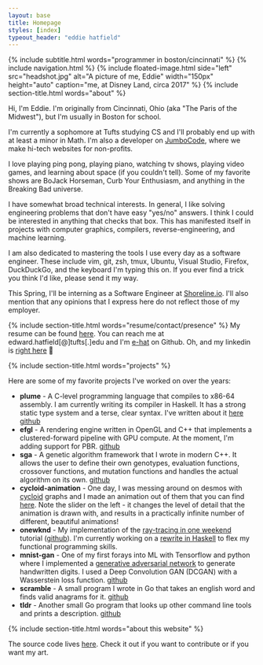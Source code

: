 ```yaml
---
layout: base
title: Homepage
styles: [index]
typeout_header: "eddie hatfield"
---
```

{% include subtitle.html words="programmer in boston/cincinnati" %}
{% include navigation.html %}
{% include floated-image.html side="left" src="headshot.jpg" 
    alt="A picture of me, Eddie"
        width="150px" height="auto"
        caption="me, at Disney Land, circa 2017"
        %}
{% include section-title.html words="about" %}

Hi, I'm Eddie. I'm originally from Cincinnati, Ohio (aka "The Paris of the Midwest"),
but I'm usually in Boston for school.

I'm currently a sophomore at Tufts studying CS and I'll probably end up with at 
least a minor in Math. I'm also a developer on [JumboCode](https://www.jumbocode.org/),
where we make hi-tech websites for non-profits.

I love playing ping pong, playing piano, watching tv shows, playing video games,
and learning about space (if you couldn't tell). Some of my favorite shows are 
BoJack Horseman, Curb Your Enthusiasm, and anything in the Breaking Bad universe. 

I have somewhat broad technical interests. In general, I like solving engineering problems that don't 
have easy "yes/no" answers. I think I could be interested in anything that checks that box. 
This has manifested itself in projects with computer graphics, compilers, 
reverse-engineering, and machine learning.

I am also dedicated to mastering the tools I use every day as a software engineer. 
These include vim, git, zsh, tmux, Ubuntu, Visual Studio, Firefox, DuckDuckGo, and the keyboard 
I'm typing this on. If you ever find a trick you think I'd like, please send it my way.

This Spring, I'll be interning as a Software Engineer at [Shoreline.io](https://shoreline.io). 
I'll also mention that any opinions that I express here do not reflect those of my employer. 

{% include section-title.html words="resume/contact/presence" %}
My resume can be found [here](/assets/files/eddiehatfield_resume.pdf).
You can reach me at edward.hatfield[@]tufts[.]edu and I'm [e-hat](https://github.com/e-hat)
on Github. Oh, and my linkedin is [right here](https://www.linkedin.com/in/eddie-hatfield-078a27160) 🤝

{% include section-title.html words="projects" %}

Here are some of my favorite projects I've worked on over the years:

* **plume** - A C-level programming language that compiles to x86-64 assembly.
  I am currently writing its compiler in Haskell. It has a strong static type
  system and a terse, clear syntax. I've written about it [here](/blogs)
[github](https://github.com/e-hat/plume)
* **efgl** - A rendering engine written in OpenGL and C++ that 
implements a clustered-forward pipeline with GPU compute. At the moment, 
I'm adding support for PBR. [github](https://github.com/e-hat/efgl)
* **sga** - A genetic algorithm framework that I wrote in modern C++.
It allows the user to define their own genotypes, evaluation functions, crossover 
functions, and mutation functions and handles the actual algorithm on its own. 
[github](https://github.com/e-hat/SGA)
* **cycloid-animation** - One day, I was messing around on desmos with 
[cycloid](https://en.wikipedia.org/wiki/Cycloid) graphs and I made 
an animation out of them that you can find [here](https://editor.p5js.org/deadbird/present/-1TmeUp-Q). 
Note the slider on the left - it changes the level of detail that the animation is 
drawn with, and results in a practically infinite number of different, beautiful animations!
* **onewknd** - My implementation of the 
[ray-tracing in one weekend](https://raytracing.github.io/books/RayTracingInOneWeekend.html)
tutorial ([github](https://github.com/e-hat/onewknd)). I'm currently 
working on a [rewrite in Haskell](https://github.com/e-hat/RayTracingOneWeekend-Haskell)
to flex my functional programming skills.
* **mnist-gan** - One of my first forays into ML with Tensorflow and 
python where I implemented a [generative adversarial network](https://en.wikipedia.org/wiki/Generative_adversarial_network)
to generate handwritten digits. I used a Deep Convolution GAN (DCGAN) with a Wasserstein loss function.
[github](https://github.com/e-hat/mnistgan)
* **scramble** - A small program I wrote in Go that takes an english
word and finds valid anagrams for it. [github](https://github.com/e-hat/scramble)
* **tldr** - Another small Go program that looks up other command line
tools and prints a description. [github](https://github.com/e-hat/tldr)

{% include section-title.html words="about this website" %}

The source code lives [here](https://github.com/e-hat/e-hat.github.io). 
Check it out if you want to contribute or if you want my art.
